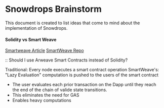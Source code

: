 # Snowdrops Brainstorm

This document is created to list ideas that come to mind about the implementation of Snowdrops.

#### Solidity vs Smart Weave
[Smartweave Article](https://arweave.medium.com/introducing-smartweave-building-smart-contracts-with-arweave-1fc85cb3b632#:~:text=Smart%20contract%20interactions%20are%20placed,verified%20by%20users%20during%20interaction.&text=Instead%2C%20developers%20are%20given%20the,participate%20in%20the%20contract%20execution.)
[SmartWeave Repo](https://github.com/ArweaveTeam/SmartWeave)

:: Should I use Arweave Smart Contracts instead of Solidity?

Traditional: Every node executes a smart contract operation
SmartWeave's: "Lazy Evaluation" computation is pushed to the users of the smart contract
- The user evaluates each prior transaction on the Dapp until they reach the end of the chain of valide state transitions.
- This eliminates the need for GAS
- Enables heavy computations

